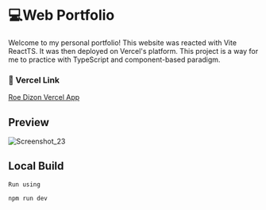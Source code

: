# 💻Web Portfolio
Welcome to my personal portfolio! This website was reacted with Vite ReactTS. It was then deployed on Vercel's platform. This project is a way for me to practice with TypeScript and component-based paradigm.

### 🔗 Vercel Link
[Roe Dizon Vercel App](https://roedizon.vercel.app)

## Preview
![Screenshot_23](https://github.com/user-attachments/assets/0064b0da-87c4-44bd-909e-687f4404d1a1)


## Local Build
`Run using`  
```bash 
npm run dev
```
